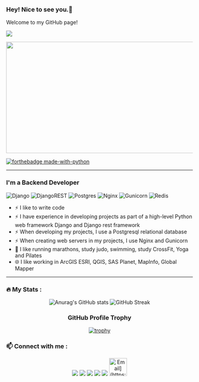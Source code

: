 ### Hey! Nice to see you.👋
Welcome to my GitHub page!

![](https://komarev.com/ghpvc/?username=Bereg48)

<div align="center">
  <img src="https://media.giphy.com/media/dWesBcTLavkZuG35MI/giphy.gif" width="600" height="300"/>
</div>

[![forthebadge made-with-python](http://ForTheBadge.com/images/badges/made-with-python.svg)](https://www.python.org/)


---

### I'm a Backend Developer
![Django](https://img.shields.io/badge/django-%23092E20.svg?style=for-the-badge&logo=django&logoColor=white)
![DjangoREST](https://img.shields.io/badge/DJANGO-REST-ff1709?style=for-the-badge&logo=django&logoColor=white&color=ff1709&labelColor=gray)
![Postgres](https://img.shields.io/badge/postgres-%23316192.svg?style=for-the-badge&logo=postgresql&logoColor=white)
![Nginx](https://img.shields.io/badge/nginx-%23009639.svg?style=for-the-badge&logo=nginx&logoColor=white)
![Gunicorn](https://img.shields.io/badge/gunicorn-%298729.svg?style=for-the-badge&logo=gunicorn&logoColor=white)
![Redis](https://img.shields.io/badge/redis-%23DD0031.svg?style=for-the-badge&logo=redis&logoColor=white)


- ⚡ I like to write code
- ⚡ I have experience in developing projects as part of a high-level Python web framework Django and Django rest framework
- ⚡ When developing my projects, I use a Postgresql relational database
- ⚡ When creating web servers in my projects, I use Nginx and Gunicorn
- 🏃 I like running marathons, study judo, swimming, study CrossFit, Yoga and Pilates
- 🌐 I like working in ArcGIS ESRI, QGIS, SAS Planet, MapInfo, Global Mapper

---

### :fire: My Stats :

<div align="center">

![Anurag's GitHub stats](https://github-readme-stats.vercel.app/api?username=Bereg48&theme=great-gatsby&show_icons=true)
![GitHub Streak](http://github-readme-streak-stats.herokuapp.com?user=Bereg48&theme=dark&background=000000)
### GitHub Profile Trophy
[![trophy](https://github-profile-trophy.vercel.app/?username=ryo-ma&theme=juicyfresh)](https://github.com/ryo-ma/github-profile-trophy)
</div>

### 📫 Connect with me :

<p align='center'>
<a href="https://www.linkedin.com/in/vadym-beregovii-56b143135/"><img src="https://img.icons8.com/color/48/000000/linkedin.png"/></a>
<a href="https://www.facebook.com/vadim.beregovyy"><img src="https://img.icons8.com/color/48/000000/facebook.png"/></a>
<a href="https://twitter.com/beregovii48"><img src="https://img.icons8.com/color/48/000000/twitter.png"/></a>
<a href="https://www.instagram.com/wadim_forfun/"><img src="https://img.icons8.com/color/48/000000/instagram-new.png"/></a>
<a href="https://t.me/Beregovii"><img src="https://img.icons8.com/color/48/000000/telegram-app.png"/></a>
<a href="mailto:andreyanovi@yandex.ru"><img src="[путь_к_картинке" alt="Email](https://yandex.ru/images/search?from=tabbar&img_url=https%3A%2F%2Fcdn4.telegram-cdn.org%2Ffile%2FDk0qxd5MdCm4yjfSKFnBNxPb7rF35tDc8HjzHI5E1YDXutcrDTA0xLp2h7khvUe4rt8_-FfzS-ak3EK6oeTlLj-YVs3QCQ4taq6zhipxfAVohu2wf34ODK4Td5oxiEpeBN6jm-1TMv3FmSo_D1fGjXxbNIrSGxdOCm5iMRjUIeW82iDILcHwjbM-3tubLmjkY8rKQyc9Ha4DWQrz6sBvj0W4cBoKO4pnna3sA07ojBgUOGmWOqUAv3iN_VScTVIXYqK5o6keIw8PATtA8L8Z08b46hySBl8u9bELF3RfHIEydyASzMzEoAEyy0YVJcx4AXIT9QY10Zl_ULP97QCskg.jpg&lr=29392&pos=7&rpt=simage&text=яндекс%20почта%20картинки)https://yandex.ru/images/search?from=tabbar&img_url=https%3A%2F%2Fcdn4.telegram-cdn.org%2Ffile%2FDk0qxd5MdCm4yjfSKFnBNxPb7rF35tDc8HjzHI5E1YDXutcrDTA0xLp2h7khvUe4rt8_-FfzS-ak3EK6oeTlLj-YVs3QCQ4taq6zhipxfAVohu2wf34ODK4Td5oxiEpeBN6jm-1TMv3FmSo_D1fGjXxbNIrSGxdOCm5iMRjUIeW82iDILcHwjbM-3tubLmjkY8rKQyc9Ha4DWQrz6sBvj0W4cBoKO4pnna3sA07ojBgUOGmWOqUAv3iN_VScTVIXYqK5o6keIw8PATtA8L8Z08b46hySBl8u9bELF3RfHIEydyASzMzEoAEyy0YVJcx4AXIT9QY10Zl_ULP97QCskg.jpg&lr=29392&pos=7&rpt=simage&text=яндекс%20почта%20картинки" style="width: 48px; height: 48px;">
</a>

</p>








